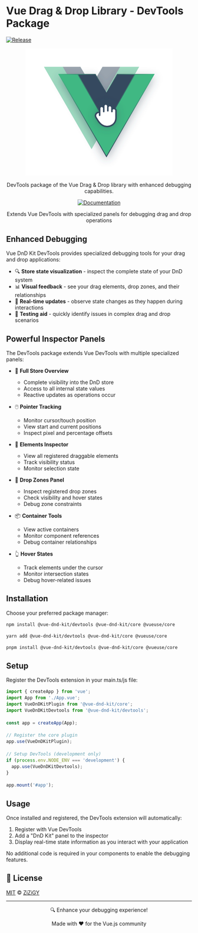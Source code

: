 # Vue Drag & Drop Library - DevTools Package

[![Release](https://img.shields.io/badge/status-release-green.svg)](https://github.com/zizigy/vue-dnd-kit)

<p align="center">
  <a href="https://zizigy.github.io/vue-dnd-kit/">
    <img src="https://raw.githubusercontent.com/ZiZiGY/vue-dnd-kit/master/public/logo.svg" width="400" alt="Vue Drag & Drop Logo">
  </a>
</p>

<p align="center">
  DevTools package of the Vue Drag & Drop library with enhanced debugging capabilities.
</p>

<p align="center">
  <a href="https://zizigy.github.io/vue-dnd-kit/" target="_blank">
    <img src="https://img.shields.io/badge/Documentation-Visit-blue?style=flat-square" alt="Documentation">
  </a>
</p>

<p align="center">
  Extends Vue DevTools with specialized panels for debugging drag and drop operations
</p>

## Enhanced Debugging

Vue DnD Kit DevTools provides specialized debugging tools for your drag and drop applications:

- 🔍 **Store state visualization** - inspect the complete state of your DnD system
- 📊 **Visual feedback** - see your drag elements, drop zones, and their relationships
- 🔄 **Real-time updates** - observe state changes as they happen during interactions
- 🧪 **Testing aid** - quickly identify issues in complex drag and drop scenarios

## Powerful Inspector Panels

The DevTools package extends Vue DevTools with multiple specialized panels:

- 📱 **Full Store Overview**

  - Complete visibility into the DnD store
  - Access to all internal state values
  - Reactive updates as operations occur

- 🖱️ **Pointer Tracking**

  - Monitor cursor/touch position
  - View start and current positions
  - Inspect pixel and percentage offsets

- 🧩 **Elements Inspector**

  - View all registered draggable elements
  - Track visibility status
  - Monitor selection state

- 🎯 **Drop Zones Panel**

  - Inspect registered drop zones
  - Check visibility and hover states
  - Debug zone constraints

- 📦 **Container Tools**

  - View active containers
  - Monitor component references
  - Debug container relationships

- 👆 **Hover States**

  - Track elements under the cursor
  - Monitor intersection states
  - Debug hover-related issues

## Installation

Choose your preferred package manager:

```bash
npm install @vue-dnd-kit/devtools @vue-dnd-kit/core @vueuse/core
```

```bash
yarn add @vue-dnd-kit/devtools @vue-dnd-kit/core @vueuse/core
```

```bash
pnpm install @vue-dnd-kit/devtools @vue-dnd-kit/core @vueuse/core
```

## Setup

Register the DevTools extension in your main.ts/js file:

```typescript
import { createApp } from 'vue';
import App from './App.vue';
import VueDnDKitPlugin from '@vue-dnd-kit/core';
import VueDnDKitDevtools from '@vue-dnd-kit/devtools';

const app = createApp(App);

// Register the core plugin
app.use(VueDnDKitPlugin);

// Setup DevTools (development only)
if (process.env.NODE_ENV === 'development') {
  app.use(VueDnDKitDevtools);
}

app.mount('#app');
```

## Usage

Once installed and registered, the DevTools extension will automatically:

1. Register with Vue DevTools
2. Add a "DnD Kit" panel to the inspector
3. Display real-time state information as you interact with your application

No additional code is required in your components to enable the debugging features.

## 📄 License

[MIT](LICENSE) © [ZiZiGY](https://github.com/ZiZiGY)

---

<p align="center">🔍 Enhance your debugging experience!</p>
<p align="center">Made with ❤️ for the Vue.js community</p>
